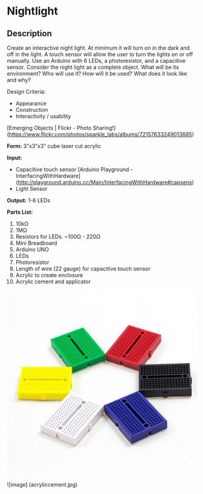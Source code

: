 # Nightlight

## Description

Create an interactive night light. At minimum it will turn on in the dark and off in the light. A touch sensor will allow the user to turn the lights on or off manually. Use an Arduino with 6 LEDs, a photoresistor, and a capacitive sensor. Consider the night light as a complete object. What will be its environment? Who will use it? How will it be used? What does it look like and why?

Design Criteria:
 + Appearance
 + Construction
 + Interactivity / usability

[Emerging Objects | Flickr - Photo Sharing!] (https://www.flickr.com/photos/sparkle_labs/albums/72157633249013685)

**Form:**
3”x3”x3” cube laser cut acrylic

**Input:**

+ Capacitive touch sensor [Arduino Playground - InterfacingWithHardware] (http://playground.arduino.cc/Main/InterfacingWithHardware#capsens)
+ Light Sensor

**Output:** 1-6 LEDs

**Parts List:**

1. 10kΩ
2. 1MΩ
3. Resistors for LEDs. ~100Ω - 220Ω
4. Mini Breadboard
5. Arduino UNO
6. LEDs
7. Photoresistor
8. Length of wire (22 gauge) for capacitive touch sensor
9. Acrylic to create enclosure
8. Acrylic cement and applicator

![minibreadboard](minibreadboard.jpg)
![image] (acryliccement.jpg)
